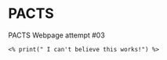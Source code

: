 
<html>
  <head>
    <meta charset="utf-8">
    <title> P.A.C.T.S. </title>
  </head>
  <h1>
    PACTS
  </h1>
  <body>
    PACTS Webpage attempt #03
    
    <% print(" I can't believe this works!") %>
    
  </body>
  </html>
  
  
    
